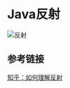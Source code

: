 # Java反射

![反射](https://pic4.zhimg.com/80/v2-4face8109e0d52ef5894c41c69e4ec6b_hd.jpg)

## 参考链接

<a href="https://www.zhihu.com/question/24304289">知乎：如何理解反射<a>